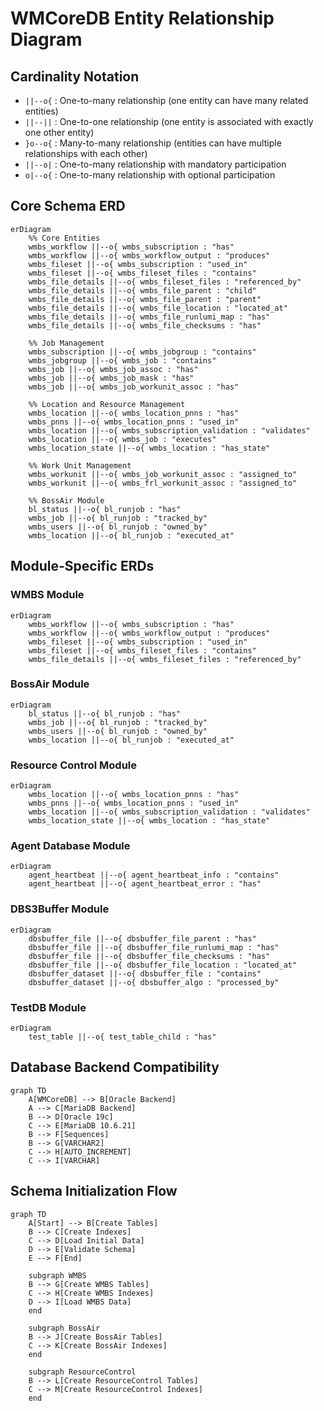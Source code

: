# WMCoreDB Entity Relationship Diagram

## Cardinality Notation
- `||--o{` : One-to-many relationship (one entity can have many related entities)
- `||--||` : One-to-one relationship (one entity is associated with exactly one other entity)
- `}o--o{` : Many-to-many relationship (entities can have multiple relationships with each other)
- `||--o|` : One-to-many relationship with mandatory participation
- `o|--o{` : One-to-many relationship with optional participation

## Core Schema ERD

```mermaid
erDiagram
    %% Core Entities
    wmbs_workflow ||--o{ wmbs_subscription : "has"
    wmbs_workflow ||--o{ wmbs_workflow_output : "produces"
    wmbs_fileset ||--o{ wmbs_subscription : "used_in"
    wmbs_fileset ||--o{ wmbs_fileset_files : "contains"
    wmbs_file_details ||--o{ wmbs_fileset_files : "referenced_by"
    wmbs_file_details ||--o{ wmbs_file_parent : "child"
    wmbs_file_details ||--o{ wmbs_file_parent : "parent"
    wmbs_file_details ||--o{ wmbs_file_location : "located_at"
    wmbs_file_details ||--o{ wmbs_file_runlumi_map : "has"
    wmbs_file_details ||--o{ wmbs_file_checksums : "has"
    
    %% Job Management
    wmbs_subscription ||--o{ wmbs_jobgroup : "contains"
    wmbs_jobgroup ||--o{ wmbs_job : "contains"
    wmbs_job ||--o{ wmbs_job_assoc : "has"
    wmbs_job ||--o{ wmbs_job_mask : "has"
    wmbs_job ||--o{ wmbs_job_workunit_assoc : "has"
    
    %% Location and Resource Management
    wmbs_location ||--o{ wmbs_location_pnns : "has"
    wmbs_pnns ||--o{ wmbs_location_pnns : "used_in"
    wmbs_location ||--o{ wmbs_subscription_validation : "validates"
    wmbs_location ||--o{ wmbs_job : "executes"
    wmbs_location_state ||--o{ wmbs_location : "has_state"
    
    %% Work Unit Management
    wmbs_workunit ||--o{ wmbs_job_workunit_assoc : "assigned_to"
    wmbs_workunit ||--o{ wmbs_frl_workunit_assoc : "assigned_to"
    
    %% BossAir Module
    bl_status ||--o{ bl_runjob : "has"
    wmbs_job ||--o{ bl_runjob : "tracked_by"
    wmbs_users ||--o{ bl_runjob : "owned_by"
    wmbs_location ||--o{ bl_runjob : "executed_at"
```

## Module-Specific ERDs

### WMBS Module
```mermaid
erDiagram
    wmbs_workflow ||--o{ wmbs_subscription : "has"
    wmbs_workflow ||--o{ wmbs_workflow_output : "produces"
    wmbs_fileset ||--o{ wmbs_subscription : "used_in"
    wmbs_fileset ||--o{ wmbs_fileset_files : "contains"
    wmbs_file_details ||--o{ wmbs_fileset_files : "referenced_by"
```

### BossAir Module
```mermaid
erDiagram
    bl_status ||--o{ bl_runjob : "has"
    wmbs_job ||--o{ bl_runjob : "tracked_by"
    wmbs_users ||--o{ bl_runjob : "owned_by"
    wmbs_location ||--o{ bl_runjob : "executed_at"
```

### Resource Control Module
```mermaid
erDiagram
    wmbs_location ||--o{ wmbs_location_pnns : "has"
    wmbs_pnns ||--o{ wmbs_location_pnns : "used_in"
    wmbs_location ||--o{ wmbs_subscription_validation : "validates"
    wmbs_location_state ||--o{ wmbs_location : "has_state"
```

### Agent Database Module
```mermaid
erDiagram
    agent_heartbeat ||--o{ agent_heartbeat_info : "contains"
    agent_heartbeat ||--o{ agent_heartbeat_error : "has"
```

### DBS3Buffer Module
```mermaid
erDiagram
    dbsbuffer_file ||--o{ dbsbuffer_file_parent : "has"
    dbsbuffer_file ||--o{ dbsbuffer_file_runlumi_map : "has"
    dbsbuffer_file ||--o{ dbsbuffer_file_checksums : "has"
    dbsbuffer_file ||--o{ dbsbuffer_file_location : "located_at"
    dbsbuffer_dataset ||--o{ dbsbuffer_file : "contains"
    dbsbuffer_dataset ||--o{ dbsbuffer_algo : "processed_by"
```

### TestDB Module
```mermaid
erDiagram
    test_table ||--o{ test_table_child : "has"
```

## Database Backend Compatibility

```mermaid
graph TD
    A[WMCoreDB] --> B[Oracle Backend]
    A --> C[MariaDB Backend]
    B --> D[Oracle 19c]
    C --> E[MariaDB 10.6.21]
    B --> F[Sequences]
    B --> G[VARCHAR2]
    C --> H[AUTO_INCREMENT]
    C --> I[VARCHAR]
```

## Schema Initialization Flow

```mermaid
graph TD
    A[Start] --> B[Create Tables]
    B --> C[Create Indexes]
    C --> D[Load Initial Data]
    D --> E[Validate Schema]
    E --> F[End]
    
    subgraph WMBS
    B --> G[Create WMBS Tables]
    C --> H[Create WMBS Indexes]
    D --> I[Load WMBS Data]
    end
    
    subgraph BossAir
    B --> J[Create BossAir Tables]
    C --> K[Create BossAir Indexes]
    end
    
    subgraph ResourceControl
    B --> L[Create ResourceControl Tables]
    C --> M[Create ResourceControl Indexes]
    end
``` 